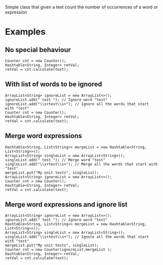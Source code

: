 Simple class that given a text count the number of occurrences of a word or expression

# Examples
## No special behaviour

```
Counter cnt = new Counter();
Hashtable<String, Integer> retVal;
retVal = cnt.calculate(text);
```

## With list of words to be ignored

```
ArrayList<String> ignoreList = new ArrayList<>();
ignoreList.add(" test "); // Ignore word "test"
ignoreList.add("\\s+test\\s+"); // Ignore all the words that start with "test"
Counter cnt = new Counter();
Hashtable<String, Integer> retVal;
retVal = cnt.calculate(text);
```

## Merge word expressions

```
Hashtable<String, List<String>> mergeList = new Hashtable<String, List<String>>();
ArrayList<String> singleList = new ArrayList<String>();
singleList.add(" test "); // Merge word "test"
singleList.add("\\s+test\\s+"); // Merge all the words that start with "test"
mergeList.put("My unit tests", singleList);
ArrayList<String> ignoreList = new ArrayList<>();
Counter cnt = new Counter();
Hashtable<String, Integer> retVal;
retVal = cnt.calculate(text);
```
 
## Merge word expressions and ignore list

```
ArrayList<String> ignoreList = new ArrayList<>();
ignoreList.add(" test "); // Ignore word "test"
Hashtable<String, List<String>> mergeList = new Hashtable<String, List<String>>();
ArrayList<String> singleList = new ArrayList<String>();
singleList.add("\\s+test\\s+"); // Ignore all the words that start with "test"
mergeList.put("My unit tests", singleList);
Counter cnt = new Counter(ignoreList,mergeList );
Hashtable<String, Integer> retVal;
retVal = cnt.calculate(text);
```